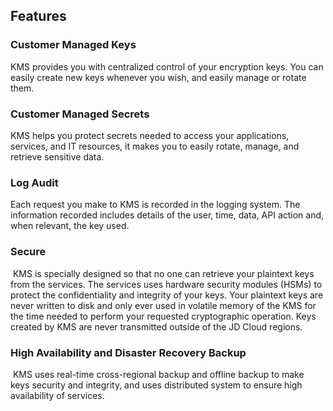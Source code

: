 ## Features

### Customer Managed Keys

KMS provides you with centralized control of your encryption keys. You can easily create new keys whenever you wish, and easily manage or rotate them.

### Customer Managed Secrets

KMS helps you protect secrets needed to access your applications, services, and IT resources, it makes you to easily rotate, manage, and retrieve sensitive data.

### Log Audit

Each request you make to KMS is recorded in the logging system. The information recorded includes details of the user, time, data, API action and, when relevant, the key used.

### Secure

​	KMS is specially designed so that no one can retrieve your plaintext keys from the services. The services uses hardware security modules (HSMs) to protect the confidentiality and integrity of your keys. Your plaintext keys are never written to disk and only ever used in volatile memory of the KMS for the time needed to perform your requested cryptographic operation. Keys created by KMS are never transmitted outside of the JD Cloud regions.

### High Availability and Disaster Recovery Backup

​	KMS uses real-time cross-regional backup and offline backup to make keys security and integrity, and uses distributed system to ensure high availability of services.
